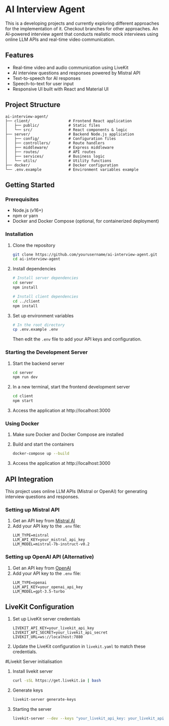 # AI Interview Agent

This is a developing projects and currently exploring different approaches for the implementation of it. Checkout branches for other approaches.
An AI-powered interview agent that conducts realistic mock interviews using online LLM APIs and real-time video communication.

## Features

- Real-time video and audio communication using LiveKit
- AI interview questions and responses powered by Mistral API
- Text-to-speech for AI responses
- Speech-to-text for user input
- Responsive UI built with React and Material UI


## Project Structure

```
ai-interview-agent/
├── client/                 # Frontend React application
│   ├── public/             # Static files
│   └── src/                # React components & logic
├── server/                 # Backend Node.js application
│   ├── config/             # Configuration files
│   ├── controllers/        # Route handlers
│   ├── middleware/         # Express middleware
│   ├── routes/             # API routes
│   ├── services/           # Business logic
│   └── utils/              # Utility functions
├── docker/                 # Docker configuration
└── .env.example            # Environment variables example
```

## Getting Started

### Prerequisites

- Node.js (v16+)
- npm or yarn
- Docker and Docker Compose (optional, for containerized deployment)

### Installation

1. Clone the repository
   ```bash
   git clone https://github.com/yourusername/ai-interview-agent.git
   cd ai-interview-agent
   ```

2. Install dependencies

   ```bash
   # Install server dependencies
   cd server
   npm install
   
   # Install client dependencies
   cd ../client
   npm install
   ```

3. Set up environment variables
   
   ```bash
   # In the root directory
   cp .env.example .env
   ```
   
   Then edit the `.env` file to add your API keys and configuration.

### Starting the Development Server

1. Start the backend server
   
   ```bash
   cd server
   npm run dev
   ```

2. In a new terminal, start the frontend development server
   
   ```bash
   cd client
   npm start
   ```

3. Access the application at http://localhost:3000

### Using Docker

1. Make sure Docker and Docker Compose are installed

2. Build and start the containers
   
   ```bash
   docker-compose up --build
   ```

3. Access the application at http://localhost:3000

## API Integration

This project uses online LLM APIs (Mistral or OpenAI) for generating interview questions and responses.

### Setting up Mistral API

1. Get an API key from [Mistral AI](https://mistral.ai/api/)
2. Add your API key to the `.env` file:
   ```
   LLM_TYPE=mistral
   LLM_API_KEY=your_mistral_api_key
   LLM_MODEL=mistral-7b-instruct-v0.2
   ```

### Setting up OpenAI API (Alternative)

1. Get an API key from [OpenAI](https://openai.com/api/)
2. Add your API key to the `.env` file:
   ```
   LLM_TYPE=openai
   LLM_API_KEY=your_openai_api_key
   LLM_MODEL=gpt-3.5-turbo
   ```

## LiveKit Configuration

1. Set up LiveKit server credentials
   ```
   LIVEKIT_API_KEY=your_livekit_api_key
   LIVEKIT_API_SECRET=your_livekit_api_secret
   LIVEKIT_URL=ws://localhost:7880
   ```

2. Update the LiveKit configuration in `livekit.yaml` to match these credentials.

#Livekit Server initialisation
1. Install livekit server
    ```bash
    curl -sSL https://get.livekit.io | bash
    ```
2. Generate keys
    ```bash
    livekit-server generate-keys
    ```
3. Starting the server
    ```bash
    livekit-server --dev --keys "your_livekit_api_key: your_livekit_api_secret"
    ```